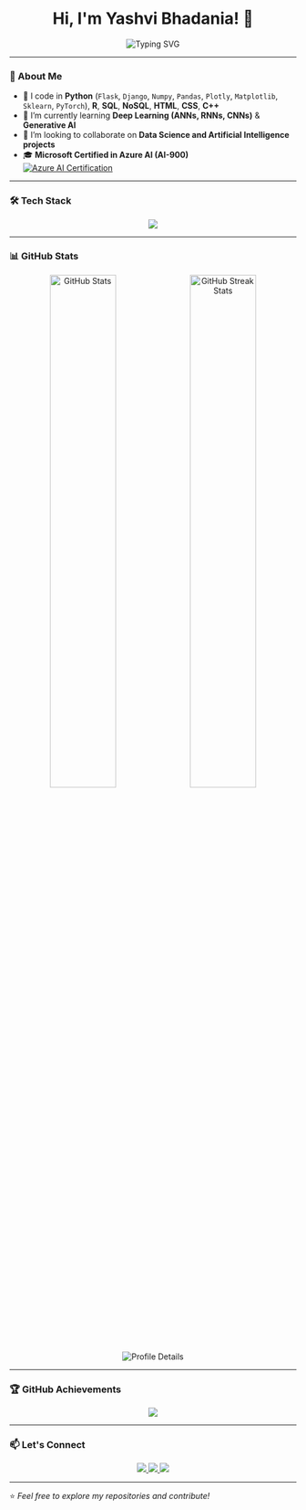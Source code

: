 <h1 align="center">Hi, I'm Yashvi Bhadania! 👋</h1>

<p align="center">
  <img src="https://readme-typing-svg.demolab.com?font=Fira+Code&size=22&pause=1000&color=F7931A&center=true&vCenter=true&width=500&lines=Data+Scientist+%7C+ML+Engineer;Deep+Learning+%7C+GenAI;Python+%7C+AI+%7C+Cloud+Computing" alt="Typing SVG" />
</p>

---

### 🚀 About Me  
- 👀 I code in **Python** (`Flask`, `Django`, `Numpy`, `Pandas`, `Plotly`, `Matplotlib`, `Sklearn`, `PyTorch`), **R**, **SQL**, **NoSQL**, **HTML**, **CSS**, **C++**  
- 🌱 I’m currently learning **Deep Learning (ANNs, RNNs, CNNs)** & **Generative AI**  
- 💞️ I’m looking to collaborate on **Data Science and Artificial Intelligence projects**  
- 🎓 **Microsoft Certified in Azure AI (AI-900)**  
  [![Azure AI Certification](https://img.shields.io/badge/Microsoft-AI--900-blue?style=flat&logo=microsoft)](https://learn.microsoft.com/api/credentials/share/en-us/YashviBhadania-7076/52B1C09E0EB57F90?sharingId=803C7D1F02E9ED92)  

---

### 🛠 Tech Stack  
<p align="center">
  <img src="https://skillicons.dev/icons?i=python,flask,django,numpy,pandas,sklearn,pytorch,r,sql,mysql,mongodb,html,css,cpp,git,github,azure" />
</p>

---

### 📊 GitHub Stats  
<p align="center">
  <img src="https://github-readme-stats.vercel.app/api?username=Yashvi01111001&show_icons=true&theme=radical" width="48%" alt="GitHub Stats" />
  <img src="https://github-readme-streak-stats.herokuapp.com/?user=Yashvi01111001&theme=radical" width="48%" alt="GitHub Streak Stats" />
</p>

<p align="center">
  <img src="https://github-profile-summary-cards.vercel.app/api/cards/profile-details?username=Yashvi01111001&theme=radical" alt="Profile Details" />
</p>

---

### 🏆 GitHub Achievements  
<p align="center">
  <img src="https://github-profile-trophy.vercel.app/?username=Yashvi01111001&theme=radical&no-bg=true&no-frame=true" />
</p>

---

### 📫 Let's Connect  
<p align="center">
  <a href="https://www.linkedin.com/in/yashvi-bhadania/" target="_blank">
    <img src="https://img.shields.io/badge/LinkedIn-YashviBhadania-blue?style=flat&logo=linkedin" />
  </a>
  <a href="mailto:yashvibhadania@gmail.com">
    <img src="https://img.shields.io/badge/Email-yashvibhadania@gmail.com-red?style=flat&logo=gmail" />
  </a>
  <a href="https://github.com/Yashvi01111001">
    <img src="https://img.shields.io/badge/GitHub-Yashvi01111001-black?style=flat&logo=github" />
  </a>
</p>

---

⭐️ *Feel free to explore my repositories and contribute!*  
